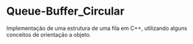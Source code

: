 # Queue-Buffer_Circular
Implementação de uma estrutura de uma fila em C++, utilizando alguns conceitos de orientação a objeto.
